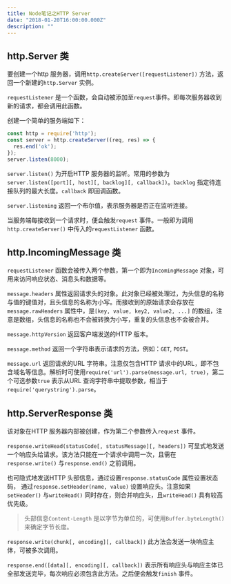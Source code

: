 ```yaml
---
title: Node笔记之HTTP Server
date: "2018-01-20T16:00:00.000Z"
description: ""
---
```


## http.Server 类

要创建一个http 服务器，调用`http.createServer([requestListener])` 方法，返回一个新建的`http.Server` 实例。

`requestListener` 是一个函数，会自动被添加至`request`事件。即每次服务器收到新的请求，都会调用此函数。

创建一个简单的服务端如下：

```javascript
const http = require('http');
const server = http.createServer((req, res) => {
  res.end('ok');
});
server.listen(8000);
```

`server.listen()` 为开启HTTP 服务器的监听。常用的参数为`server.listen([port][, host][, backlog][, callback])`。`backlog` 指定待连接队列的最大长度。`callback` 即回调函数。

`server.listening` 返回一个布尔值，表示服务器是否正在监听连接。

当服务端每接收到一个请求时，便会触发`request` 事件。一般即为调用`http.createServer()` 中传入的`requestListener` 函数。

## http.IncomingMessage 类

`requestListener` 函数会被传入两个参数，第一个即为`IncomingMessage` 对象，可用来访问响应状态、消息头和数据等。

`message.headers` 属性返回请求头的对象。此对象已经被处理过，为头信息的名称与值的键值对，且头信息的名称为小写。而接收到的原始请求会存放在`message.rawHeaders` 属性中，是`[key, value, key2, value2, ...]` 的数组，注意是数组，头信息的名称也不会被转换为小写，重复的头信息也不会被合并。

`message.httpVersion` 返回客户端发送的HTTP 版本。

`message.method` 返回一个字符串表示请求的方法，例如：`GET`, `POST`。

`message.url` 返回请求的URL 字符串。注意仅包含HTTP 请求中的URL，即不包含域名等信息。解析时可使用`require('url').parse(message.url, true)`，第二个可选参数`true` 表示从URL 查询字符串中提取参数，相当于`require('querystring').parse`。

## http.ServerResponse 类

该对象在HTTP 服务器内部被创建，作为第二个参数传入`request` 事件。

`response.writeHead(statusCode[, statusMessage][, headers])` 可显式地发送一个响应头给请求。该方法只能在一个请求中调用一次，且需在`response.write()` 与`response.end()` 之前调用。

也可隐式地发送HTTP 头部信息，通过设置`response.statusCode` 属性设置状态码， 通过`response.setHeader(name, value)` 设置响应头。注意如果`setHeader()` 与`writeHead()` 同时存在，则合并响应头，且`writeHead()` 具有较高优先级。

> 头部信息`Content-Length` 是以字节为单位的，可使用`Buffer.byteLength()` 来确定字节长度。

`response.write(chunk[, encoding][, callback])` 此方法会发送一块响应主体，可被多次调用。

`response.end([data][, encoding][, callback])` 表示所有响应头与响应主体已全部发送完毕，每次响应必须包含此方法。之后便会触发`finish` 事件。
